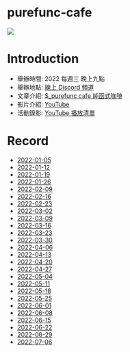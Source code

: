 # purefunc-cafe
![](https://raw.githubusercontent.com/PureFuncInc/purefunc-cafe/main/images/logo.png)

# Introduction
* 舉辦時間: 2022 每週三 晚上九點
* 舉辦地點: [線上 Discord 頻道](https://discord.gg/purfunc)
* 文章介紹: [$_purefunc cafe 純函式咖啡](https://github.com/PureFuncInc/blog-articles/blob/main/%E7%B4%94%E5%87%BD%E5%BC%8F%E5%92%96%E5%95%A1.md)
* 影片介紹: [YouTube](https://www.youtube.com/watch?v=N5GzZfXg5z0)
* 活動錄影: [YouTube 播放清單](https://youtube.com/playlist?list=PLC3hT4Z5I-O4V2g1oU-pkxp6Wr72ozhgk)

# Record
* [2022-01-05](./2022-01-05/README.md)
* [2022-01-12](./2022-01-12/README.md)
* [2022-01-19](./2022-01-19/README.md)
* [2022-01-26](./2022-01-26/README.md)
* [2022-02-09](./2022-02-09/README.md)
* [2022-02-16](./2022-02-16/README.md)
* [2022-02-23](./2022-02-23/README.md)
* [2022-03-02](./2022-03-02/README.md)
* [2022-03-09](./2022-03-09/README.md)
* [2022-03-16](./2022-03-16/README.md)
* [2022-03-23](./2022-03-23/README.md)
* [2022-03-30](./2022-03-30/README.md)
* [2022-04-06](./2022-04-06/README.md)
* [2022-04-13](./2022-04-13/README.md)
* [2022-04-20](./2022-04-20/README.md)
* [2022-04-27](./2022-04-27/README.md)
* [2022-05-04](./2022-05-04/README.md)
* [2022-05-11](./2022-05-11/README.md)
* [2022-05-18](./2022-05-18/README.md)
* [2022-05-25](./2022-05-25/README.md)
* [2022-06-01](./2022-06-01/README.md)
* [2022-06-08](./2022-06-08/README.md)
* [2022-06-15](./2022-06-15/README.md)
* [2022-06-22](./2022-06-22/README.md)
* [2022-06-29](./2022-06-29/README.md)
* [2022-07-06](./2022-07-06/README.md)
